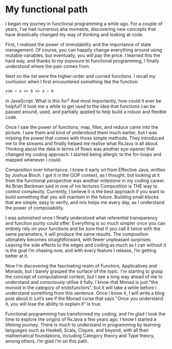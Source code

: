 # My functional path

I began my journey in functional programming a while ago. For a couple of years, I’ve had numerous aha moments, discovering new concepts that have drastically changed my way of thinking and looking at code.

First, I realised the power of immutability and the importance of state management. Of course, you can happily change everything around using mutable variables, but eventually, you will pay the price. I learned this the hard way, and thanks to my exposure to functional programming, I finally understood where the pain comes from.

Next on the list were the higher-order and curried functions. I recall my confusion when I first encountered something like the function 
```js
sum = a => b => a + b
```
in JavaScript. What is this for? And most importantly, how could it ever be helpful? It took me a while to get used to the idea that functions can be passed around, used, and partially applied to help build a robust and flexible code.

Once I saw the power of functions, map, filter, and reduce came into the picture. I saw them and kind of understood them much earlier, but I was missing the power that comes with those simple methods. They introduced me to the streams and finally helped me realise what RxJava is all about. Thinking about the data in terms of flows was another eye-opener that changed my coding approach. I started being allergic to the for-loops and mapped whenever I could.

Composition over inheritance. I knew it early on from Effective Java, written by Joshua Bloch. I got it in the OOP context, as I thought, but looking at it from the functional perspective was another milestone in my coding career. As Brian Beckman said in one of his lectures Composition is THE way to control complexity. Currently, I believe it is the best approach if you want to build something that you will maintain in the future. Building small blocks that are simple, easy to verify, and mix helps me every day, as I understand the power of composability.

I was astonished once I finally understood what referential transparency and function purity could offer. Everything is so much simpler once you can entirely rely on your functions and be sure that if you call it twice with the same parameters, it will produce the same results. The composition ultimately becomes straightforward, with fewer unpleasant surprises. Leaving the side effects to the edges and coding as much as I can without it is the goal I’m chasing now, and with every feature I release, I’m getting better at it.

Now I’m discovering the fascinating realm of Functors, Applicatives and Monads, but I barely grasped the surface of the topic. I'm starting to grasp the concept of computational context, but I see a long way ahead of me to understand and consciously utilise it fully. I know that Monad is just "the monoid in the category of endofunctors", but it will take a while before I understand something from this sentence. Once I know it, I will write a blog post about it. Let’s see if the Monad curse that says "Once you understand it, you will lose the ability to explain it" is true.

Functional programming has transformed my coding, and I’m glad I took the time to explore the origins of RxJava a few years ago. I know I started a lifelong journey. There is much to understand in programming by learning languages such as Haskell, Scala, Clojure, and beyond, with all their mathematical foundations, including Category theory and Type theory, among others. I’m glad I’m on this path.
